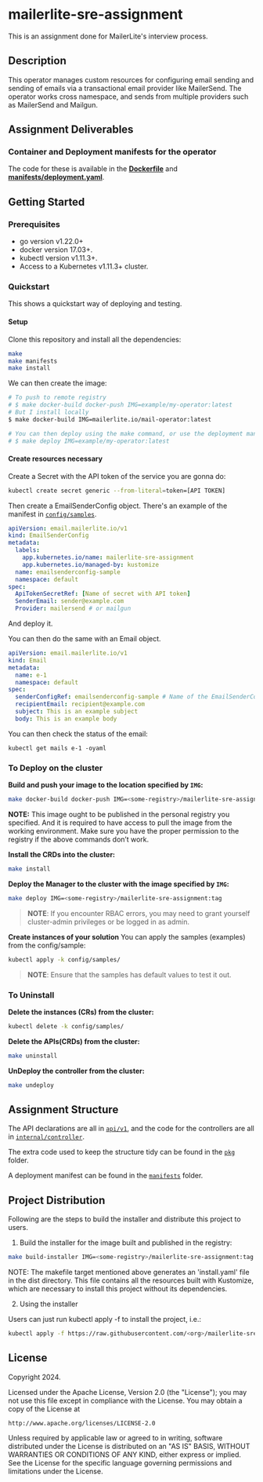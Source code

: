 # mailerlite-sre-assignment
This is an assignment done for MailerLite's interview process.

## Description
This operator manages custom resources for configuring email sending and sending of emails via a transactional email provider like MailerSend. The operator works cross namespace, and sends from multiple providers such as MailerSend and Mailgun.

## Assignment Deliverables
### Container and Deployment manifests for the operator
The code for these is available in the [**Dockerfile**](./Dockerfile) and [**manifests/deployment.yaml**](./manifests/deployment.yaml).

## Getting Started

### Prerequisites
- go version v1.22.0+
- docker version 17.03+.
- kubectl version v1.11.3+.
- Access to a Kubernetes v1.11.3+ cluster.

### Quickstart
This shows a quickstart way of deploying and testing.

#### Setup
Clone this repository and install all the dependencies:

```bash
make
make manifests
make install
```

We can then create the image:

```bash
# To push to remote registry
# $ make docker-build docker-push IMG=example/my-operator:latest
# But I install locally 
$ make docker-build IMG=mailerlite.io/mail-operator:latest

# You can then deploy using the make command, or use the deployment manifest in the [`manifests`](./manifests/) folder.
# $ make deploy IMG=example/my-operator:latest
```

#### Create resources necessary

Create a Secret with the API token of the service you are gonna do:

```sh
kubectl create secret generic --from-literal=token=[API TOKEN]
```

Then create a EmailSenderConfig object. There's an example of the manifest in [`config/samples`](./config/samples/). 

```yaml
apiVersion: email.mailerlite.io/v1
kind: EmailSenderConfig
metadata:
  labels:
    app.kubernetes.io/name: mailerlite-sre-assignment
    app.kubernetes.io/managed-by: kustomize
  name: emailsenderconfig-sample
  namespace: default
spec:
  ApiTokenSecretRef: [Name of secret with API token]
  SenderEmail: sender@example.com
  Provider: mailersend # or mailgun
```

And deploy it.

You can then do the same with an Email object.

```yaml
apiVersion: email.mailerlite.io/v1
kind: Email
metadata:
  name: e-1
  namespace: default
spec:
  senderConfigRef: emailsenderconfig-sample # Name of the EmailSenderConfig object
  recipientEmail: recipient@example.com
  subject: This is an example subject
  body: This is an example body
```

You can then check the status of the email:

```
kubectl get mails e-1 -oyaml
```

### To Deploy on the cluster
**Build and push your image to the location specified by `IMG`:**

```sh
make docker-build docker-push IMG=<some-registry>/mailerlite-sre-assignment:tag
```

**NOTE:** This image ought to be published in the personal registry you specified.
And it is required to have access to pull the image from the working environment.
Make sure you have the proper permission to the registry if the above commands don’t work.

**Install the CRDs into the cluster:**

```sh
make install
```

**Deploy the Manager to the cluster with the image specified by `IMG`:**

```sh
make deploy IMG=<some-registry>/mailerlite-sre-assignment:tag
```

> **NOTE**: If you encounter RBAC errors, you may need to grant yourself cluster-admin
privileges or be logged in as admin.

**Create instances of your solution**
You can apply the samples (examples) from the config/sample:

```sh
kubectl apply -k config/samples/
```

>**NOTE**: Ensure that the samples has default values to test it out.

### To Uninstall
**Delete the instances (CRs) from the cluster:**

```sh
kubectl delete -k config/samples/
```

**Delete the APIs(CRDs) from the cluster:**

```sh
make uninstall
```

**UnDeploy the controller from the cluster:**

```sh
make undeploy
```

## Assignment Structure
The API declarations are all in [`api/v1`](./api/v1/), and the code for the controllers are all in [`internal/controller`](./internal/controller/).

The extra code used to keep the structure tidy can be found in the [`pkg`](./pkg/) folder.

A deployment manifest can be found in the [`manifests`](./manifests/) folder.

## Project Distribution

Following are the steps to build the installer and distribute this project to users.

1. Build the installer for the image built and published in the registry:

```sh
make build-installer IMG=<some-registry>/mailerlite-sre-assignment:tag
```

NOTE: The makefile target mentioned above generates an 'install.yaml'
file in the dist directory. This file contains all the resources built
with Kustomize, which are necessary to install this project without
its dependencies.

2. Using the installer

Users can just run kubectl apply -f <URL for YAML BUNDLE> to install the project, i.e.:

```sh
kubectl apply -f https://raw.githubusercontent.com/<org>/mailerlite-sre-assignment/<tag or branch>/dist/install.yaml
```

## License

Copyright 2024.

Licensed under the Apache License, Version 2.0 (the "License");
you may not use this file except in compliance with the License.
You may obtain a copy of the License at

    http://www.apache.org/licenses/LICENSE-2.0

Unless required by applicable law or agreed to in writing, software
distributed under the License is distributed on an "AS IS" BASIS,
WITHOUT WARRANTIES OR CONDITIONS OF ANY KIND, either express or implied.
See the License for the specific language governing permissions and
limitations under the License.

